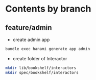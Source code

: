 # Contents by branch

## feature/admin

* create admin app

```bash
bundle exec hanami generate app admin
```

* create folder of Interactor

```bash
mkdir lib/bookshelf/interactors
mkdir spec/bookshelf/interactors
```
